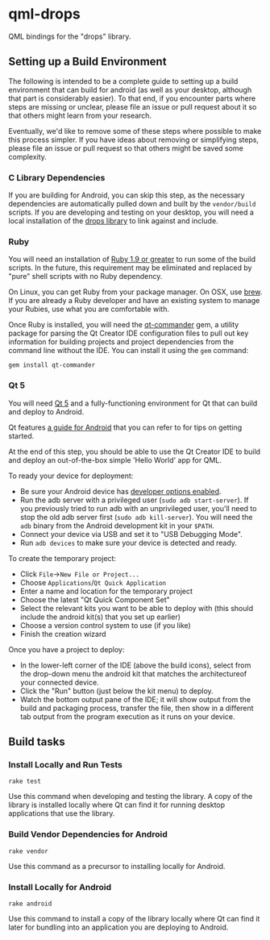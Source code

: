 # qml-drops

QML bindings for the "drops" library.

## Setting up a Build Environment

The following is intended to be a complete guide to setting up a build environment that can build for android (as well as your desktop, although that part is considerably easier).  To that end, if you encounter parts where steps are missing or unclear, please file an issue or pull request about it so that others might learn from your research.

Eventually, we'd like to remove some of these steps where possible to make this process simpler.  If you have ideas about removing or simplifying steps, please file an issue or pull request so that others might be saved some complexity.

### C Library Dependencies

If you are building for Android, you can skip this step, as the necessary dependencies are automatically pulled down and built by the `vendor/build` scripts.  If you are developing and testing on your desktop, you will need a local installation of the [drops library](https://github.com/edgenet/drops) to link against and include.

### Ruby

You will need an installation of [Ruby 1.9 or greater](https://www.ruby-lang.org/en/downloads/) to run some of the build scripts.  In the future, this requirement may be eliminated and replaced by "pure" shell scripts with no Ruby dependency.

On Linux, you can get Ruby from your package manager.  On OSX, use [brew](http://brew.sh/).  If you are already a Ruby developer and have an existing system to manage your Rubies, use what you are comfortable with.

Once Ruby is installed, you will need the [qt-commander](https://github.com/jemc/qt-commander) gem, a utility package for parsing the Qt Creator IDE configuration files to pull out key information for building projects and project dependencies from the command line without the IDE.  You can install it using the `gem` command:
```
gem install qt-commander
```

### Qt 5

You will need [Qt 5](http://www.qt.io/download-open-source/) and a fully-functioning environment for Qt that can build and deploy to Android.

Qt features [a guide for Android](http://qt-project.org/doc/qt-5/android-support.html) that you can refer to for tips on getting started.

At the end of this step, you should be able to use the Qt Creator IDE to build and deploy an out-of-the-box simple 'Hello World' app for QML.

To ready your device for deployment:

* Be sure your Android device has [developer options enabled](http://developer.android.com/tools/device.html#developer-device-options).
* Run the adb server with a privileged user (`sudo adb start-server`).  If you previously tried to run adb with an unprivileged user, you'll need to stop the old adb server first (`sudo adb kill-server`).  You will need the `adb` binary from the Android development kit in your `$PATH`.
* Connect your device via USB and set it to "USB Debugging Mode".
* Run `adb devices` to make sure your device is detected and ready.

To create the temporary project:

* Click `File`->`New File or Project...`
* Choose `Applications`/`Qt Quick Application`
* Enter a name and location for the temporary project
* Choose the latest "Qt Quick Component Set"
* Select the relevant kits you want to be able to deploy with (this should include the android kit(s) that you set up earlier)
* Choose a version control system to use (if you like)
* Finish the creation wizard

Once you have a project to deploy:

* In the lower-left corner of the IDE (above the build icons), select from the drop-down menu the android kit that matches the architectureof your connected device.
* Click the "Run" button (just below the kit menu) to deploy.
* Watch the bottom output pane of the IDE; it will show output from the build and packaging process, transfer the file, then show in a different tab output from the program execution as it runs on your device.

## Build tasks

### Install Locally and Run Tests
```
rake test
```

Use this command when developing and testing the library.  A copy of the library is installed locally where Qt can find it for running desktop applications that use the library.

### Build Vendor Dependencies for Android
```
rake vendor
```

Use this command as a precursor to installing locally for Android.

### Install Locally for Android
```
rake android
```

Use this command to install a copy of the library locally where Qt can find it later for bundling into an application you are deploying to Android.
